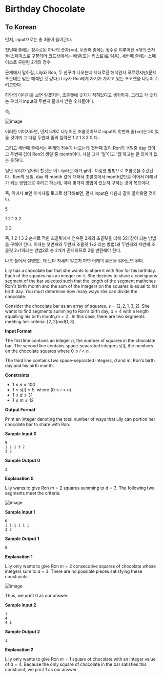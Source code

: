 # Birthday Chocolate

## To Korean

먼저, input으로는 총 3줄이 들어온다.

첫번째 줄에는 정수로된 하나의 숫자(=n), 두번째 줄에는 정수로 이루어진 n개의 숫자들(스페이스로 구분되어 코드상에서는 배열(또는 리스트)로 읽음), 세번째 줄에는 스페이스로 구분된 2개의 정수

문제에서 말하길, Lily와 Ron, 두 친구가 나오는데 제대로된 해석인지 모르겠지만(문제 푸는데는 맞는 해석인 것 같다.) Lily가 Ron에게 자기가 가지고 있는 초코렛을 나누어 주려고한다.

하단의 이미지를 보면 알겠지만, 초콜렛에 숫자가 적혀있다고 생각하자. 그리고 각 숫자는 우리가 input의 두번째 줄에서 받은 숫자들이다.

즉,

![image](https://s3.amazonaws.com/hr-assets/0/1489060874-a04ddb06cf-choco4.png)

이러한 이미지라면, 먼저 5개로 나누어진 초콜렛이므로 input의 첫번째 줄(=n)은 5이었을 것이며 그 다음 두번째 줄의 입력은 1 2 1 3 2 이다.

그리고 세번째 줄에서는 두개의 정수가 나오는데 첫번째 값이 Ron의 생일중 day 값이고 두번째 값이 Ron의 생일 중 month이다. 사실 그게 '일'이고 '월'이고는 큰 의미가 없는 듯하다..

일단 우리가 알아야 할것은 이 Lily라는 애가 굳이.. 이상한 방법으로 초콜렛을 주겠단다...Ron의 생일, day 와 month 값에 대해서 초콜릿에서 month값만큼 이어서 더해 d가 되는 방법으로 주려고 하는데, 이때 몇가지 방법이 있는지 구하는 것이 목표이다.

즉, 위에서 보인 이미지를 토대로 생각해보면, 먼저 input은 다음과 같이 들어왔던 것이다.

5

1 2 1 3 2

3 2

즉, 1 2 1 3 2 순서로 적힌 초콜릿에서 연속된 2개의 초콜릿을 더해 3의 값이 되는 방법을 구해야 한다. 이때는 첫번째와 두번째 초콜릿 1+2 라는 방법1과 두번째와 세번째 초콜릿 2+1이라는 방법2로 총 2개가 존재하므로 2를 반환해야 한다.

나름 풀어서 설명했는데 보다 자세히 알고자 하면 아래의 본문을 읽어보면 된다.



Lily has a chocolate bar that she wants to share it with Ron for his birthday. Each of the squares has an integer on it. She decides to share a contiguous segment of the bar selected such that the length of the segment mathches Ron's birth month and the sum of the integers on the squares is equal to his birth day. You must determine how many ways she can divide the chocolate.

Consider the chocolate bar as an array of squares, $s=[2,2,1,3,2]$. She wants to find segments summing to Ron's birth day, $d=4$ with a length equalling his birth month,$m=2$ . In this case, there are two segments meeting her criteria: $[2,2] and [1,3]$.

**Input Format**

The first line contains an integer $n$, the number of squares in the chocolate bar. 
The second line contains  space-separated integers $s[i]$, the numbers on the chocolate squares where $0\leq i<n$. 

The third line contains two space-separated integers, $d$ and $m$, Ron's birth day and his birth month.

**Constraints**

- $1\leq n \leq 100$
- $1\leq s[i] \leq 5$, where ($0\leq i < n$)
- $1\leq d \leq 31$
- $1\leq m\leq 12$

**Output Format**

Print an integer denoting the total number of ways that Lily can portion her chocolate bar to share with Ron.

**Sample Input 0**

```
5
1 2 1 3 2
3 2
```

**Sample Output 0**

```
2
```

**Explanation 0**

Lily wants to give Ron $m=2$ squares summing to $d=3$. The following two segments meet the criteria:

![image](https://s3.amazonaws.com/hr-assets/0/1489060874-a04ddb06cf-choco4.png)

**Sample Input 1**

```
6
1 1 1 1 1 1
3 2
```

**Sample Output 1**

```
0
```

**Explanation 1**

Lily only wants to give Ron $m=2$ consecutive squares of chocolate whose integers sum to $d=3$. There are no possible pieces satisfying these constraints:

![image](https://s3.amazonaws.com/hr-assets/0/1489060978-e33d905668-choco5.png)

Thus, we print $0$ as our answer.

**Sample Input 2**

```
1
4
4 1
```

**Sample Output 2**

```
1
```

**Explanation 2**

Lily only wants to give Ron $m=1$ square of chocolate with an integer value of $d=4$. Because the only square of chocolate in the bar satisfies this constraint, we print $1$ as our answer.


